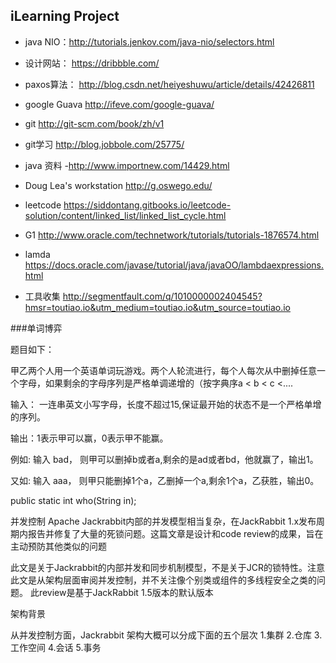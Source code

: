 ## iLearning Project ##

* java NIO：http://tutorials.jenkov.com/java-nio/selectors.html

* 设计网站：
https://dribbble.com/

* paxos算法：
http://blog.csdn.net/heiyeshuwu/article/details/42426811

* google Guava
http://ifeve.com/google-guava/

* git
http://git-scm.com/book/zh/v1

* git学习
http://blog.jobbole.com/25775/

* java 资料
  -http://www.importnew.com/14429.html
* Doug Lea's workstation
  http://g.oswego.edu/
* leetcode
https://siddontang.gitbooks.io/leetcode-solution/content/linked_list/linked_list_cycle.html
* G1
 http://www.oracle.com/technetwork/tutorials/tutorials-1876574.html
* lamda
https://docs.oracle.com/javase/tutorial/java/javaOO/lambdaexpressions.html
* 工具收集
http://segmentfault.com/q/1010000002404545?hmsr=toutiao.io&utm_medium=toutiao.io&utm_source=toutiao.io

###单词博弈

题目如下： 

甲乙两个人用一个英语单词玩游戏。两个人轮流进行，每个人每次从中删掉任意一个字母，如果剩余的字母序列是严格单调递增的（按字典序a < b < c <....

输入： 一连串英文小写字母，长度不超过15,保证最开始的状态不是一个严格单增的序列。 

输出：1表示甲可以赢，0表示甲不能赢。 

例如: 输入 bad， 则甲可以删掉b或者a,剩余的是ad或者bd，他就赢了，输出1。 

又如: 输入 aaa， 则甲只能删掉1个a，乙删掉一个a,剩余1个a，乙获胜，输出0。 

 

  public static int who(String in); 
 
并发控制
Apache Jackrabbit内部的并发模型相当复杂，在JackRabbit 1.x发布周期内报告并修复了大量的死锁问题。这篇文章是设计和code review的成果，旨在主动预防其他类似的问题

此文是关于Jackrabbit的内部并发和同步机制模型，不是关于JCR的锁特性。注意此文是从架构层面审阅并发控制，并不关注像个别类或组件的多线程安全之类的问题。
此review是基于JackRabbit 1.5版本的默认版本

架构背景


从并发控制方面，Jackrabbit 架构大概可以分成下面的五个层次
1.集群
2.仓库
3.工作空间
4.会话
5.事务

